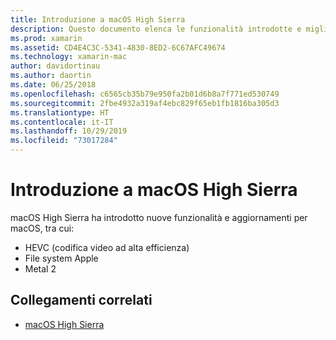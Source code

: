 ```yaml
---
title: Introduzione a macOS High Sierra
description: Questo documento elenca le funzionalità introdotte e migliorate in macOS High Sierra e i collegamenti alla descrizione di alto livello di Apple dell'aggiornamento.
ms.prod: xamarin
ms.assetid: CD4E4C3C-5341-4830-8ED2-6C67AFC49674
ms.technology: xamarin-mac
author: davidortinau
ms.author: daortin
ms.date: 06/25/2018
ms.openlocfilehash: c6565cb35b79e950fa2b01d6b8a7f771ed530749
ms.sourcegitcommit: 2fbe4932a319af4ebc829f65eb1fb1816ba305d3
ms.translationtype: HT
ms.contentlocale: it-IT
ms.lasthandoff: 10/29/2019
ms.locfileid: "73017284"
---
```

# <a name="introduction-to-macos-high-sierra"></a>Introduzione a macOS High Sierra

macOS High Sierra ha introdotto nuove funzionalità e aggiornamenti per macOS, tra cui:

- HEVC (codifica video ad alta efficienza)
- File system Apple
- Metal 2

## <a name="related-links"></a>Collegamenti correlati

- [macOS High Sierra](https://www.apple.com/macos/high-sierra/)
